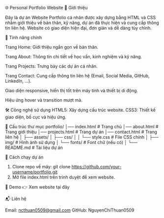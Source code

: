 🌐 Personal Portfolio Website
📌 Giới thiệu

Đây là dự án Website Portfolio cá nhân được xây dựng bằng HTML và CSS nhằm giới thiệu về bản thân, kỹ năng, dự án đã thực hiện và cung cấp thông tin liên hệ.
Website có giao diện hiện đại, đơn giản và dễ dàng tùy chỉnh.

🚀 Tính năng chính

Trang Home: Giới thiệu ngắn gọn về bản thân.

Trang About: Thông tin chi tiết về học vấn, kinh nghiệm và kỹ năng.

Trang Projects: Trưng bày các dự án cá nhân.

Trang Contact: Cung cấp thông tin liên hệ (Email, Social Media, GitHub, LinkedIn, …).

Giao diện responsive, hiển thị tốt trên máy tính và thiết bị di động.

Hiệu ứng hover và transition mượt mà.

🛠️ Công nghệ sử dụng
HTML5: Xây dựng cấu trúc website.
CSS3: Thiết kế giao diện, bố cục và hiệu ứng.

📂 Cấu trúc thư mục
portfolio/
│── index.html        # Trang chủ
│── about.html        # Trang giới thiệu
│── projects.html     # Trang dự án
│── contact.html      # Trang liên hệ
│
├── assets/
│   ├── css/
│   │   └── style.css  # File CSS chính
│   ├── img/           # Hình ảnh sử dụng
│   └── fonts/         # Font chữ (nếu có)
│
└── README.md          # Tài liệu dự án

📖 Cách chạy dự án
1. Clone repo về máy:
   git clone https://github.com/your-username/portfolio.git
2. Mở file index.html trên trình duyệt để xem website.

📸 Demo
👉 Xem website tại đây

📬 Liên hệ

Email: ncthuan0509@gmail.com
GitHub: NguyenChiThuan0509
